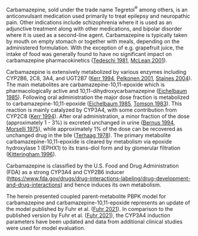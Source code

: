 Carbamazepine, sold under the trade name Tegretol<sup>®</sup> among others, is an anticonvulsant medication used primarily to treat epilepsy and neuropathic pain. Other indications include schizophrenia where it is used as an adjunctive treatment along with other medications, and bipolar disorder where it is used as a second-line agent. Carbamazepine is typically taken by mouth on empty stomach or together with meals, depending on the administered formulation. With the exception of e.g. grapefruit juice, the intake of food was generally found to have no significant impact on carbamazepine pharmacokinetics ([Tedeschi 1981](#5-References), [McLean 2001](#5-References)).

Carbamazepine is extensively metabolized by various enzymes including CYP2B6, 2C8, 3A4, and UGT2B7 ([Kerr 1994](#5-References), [Pelkonen 2001](#5-References), [Staines 2004](#5-References)). The main metabolites are carbamazepine-10,11-epoxide which is pharmacologically active and 10,11-dihydroxycarbamazepine ([Eichelbaum 1985](#5-References)). Following oral administration the major dose fraction is metabolized to carbamazepine-10,11-epoxide ([Eichelbaum 1985](#5-References), [Tomson 1983](#5-References)). This reaction is mainly catalyzed by CYP3A4, with some contribution from CYP2C8 ([Kerr 1994](#5-References)). After oral administration, a minor fraction of the dose (approximately 1 - 3%) is excreted unchanged in urine ([Bernus 1994](#5-References), [Morselli 1975](#5-References)), while approximately 1% of the dose can be recovered as unchanged drug in the bile ([Terhaag 1978](#5-References)). The primary metabolite carbamazepine-10,11-epoxide is cleared by metabolism via epoxide hydroxylase 1 (EPHX1) to its trans-diol form and by glomerular filtration ([Kitteringham 1996](#5-References)). 

Carbamazepine is classified by the U.S. Food and Drug Administration (FDA) as a strong CYP3A4 and CYP2B6 inducer (https://www.fda.gov/drugs/drug-interactions-labeling/drug-development-and-drug-interactions) and hence induces its own metabolism.

The herein presented coupled parent-metabolite PBPK model for carbamazepine and carbamazepine-10,11-epoxide represents an update of the model published by Fuhr et al. ([Fuhr 2021](#5-References)). In comparison to the published version by Fuhr et al. ([Fuhr 2021](#5-References)), the CYP3A4 induction parameters have been updated and data from additional clinical studies were used for model evaluation.